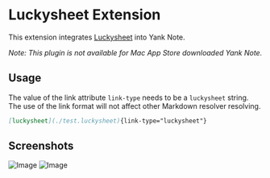 # Luckysheet Extension

This extension integrates [Luckysheet](https://github.com/mengshukeji/Luckysheet) into Yank Note.

*Note: This plugin is not available for Mac App Store downloaded Yank Note.*

## Usage

The value of the link attribute `link-type` needs to be a `luckysheet` string. The use of the link format will not affect other Markdown resolver resolving.

```markdown
[luckysheet](./test.luckysheet){link-type="luckysheet"}
```

## Screenshots

![Image](https://user-images.githubusercontent.com/7115690/167647357-2d5afe4a-26a8-46ee-bb53-923aada267c7.png)
![Image](https://user-images.githubusercontent.com/7115690/167646759-9ae725c7-5608-4dc1-b53f-d8a097a4e42e.png)
